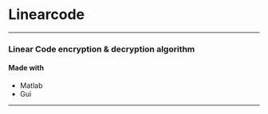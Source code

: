 # Linearcode
---

<h3>
Linear Code encryption &amp; decryption algorithm
</h3>

<h4>Made with</h4>

- Matlab
- Gui 
---
